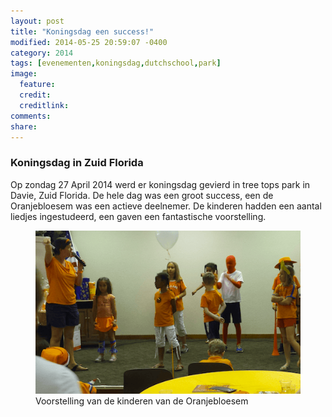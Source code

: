 ```yaml
---
layout: post
title: "Koningsdag een success!"
modified: 2014-05-25 20:59:07 -0400
category: 2014
tags: [evenementen,koningsdag,dutchschool,park]
image:
  feature: 
  credit: 
  creditlink: 
comments: 
share: 
---
```


### Koningsdag in Zuid Florida

Op zondag 27 April 2014 werd er koningsdag gevierd in tree tops park in Davie, Zuid Florida. De hele dag was een groot success, een de Oranjebloesem was een actieve deelnemer. De kinderen hadden een aantal liedjes ingestudeerd, een gaven een fantastische voorstelling.

<figure>
	<img src="/images/koningsdag.png">
	<figcaption>Voorstelling van de kinderen van de Oranjebloesem</figcaption>
</figure>



